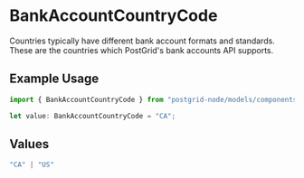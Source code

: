 # BankAccountCountryCode

Countries typically have different bank account formats and standards. These are the countries
which PostGrid's bank accounts API supports.

## Example Usage

```typescript
import { BankAccountCountryCode } from "postgrid-node/models/components";

let value: BankAccountCountryCode = "CA";
```

## Values

```typescript
"CA" | "US"
```